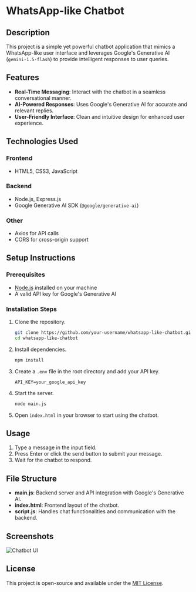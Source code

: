 # WhatsApp-like Chatbot

## Description
This project is a simple yet powerful chatbot application that mimics a WhatsApp-like user interface and leverages Google's Generative AI (`gemini-1.5-flash`) to provide intelligent responses to user queries.

## Features
- **Real-Time Messaging**: Interact with the chatbot in a seamless conversational manner.
- **AI-Powered Responses**: Uses Google's Generative AI for accurate and relevant replies.
- **User-Friendly Interface**: Clean and intuitive design for enhanced user experience.

## Technologies Used
### Frontend
- HTML5, CSS3, JavaScript
### Backend
- Node.js, Express.js
- Google Generative AI SDK (`@google/generative-ai`)
### Other
- Axios for API calls
- CORS for cross-origin support

## Setup Instructions

### Prerequisites
- [Node.js](https://nodejs.org/) installed on your machine
- A valid API key for Google's Generative AI

### Installation Steps
1. Clone the repository.
    ```bash
    git clone https://github.com/your-username/whatsapp-like-chatbot.git
    cd whatsapp-like-chatbot
    ```
2. Install dependencies.
    ```bash
    npm install
    ```
3. Create a `.env` file in the root directory and add your API key.
    ```
    API_KEY=your_google_api_key
    ```
4. Start the server.
    ```bash
    node main.js
    ```
5. Open `index.html` in your browser to start using the chatbot.

## Usage
1. Type a message in the input field.
2. Press Enter or click the send button to submit your message.
3. Wait for the chatbot to respond.

## File Structure
- **main.js**: Backend server and API integration with Google's Generative AI.
- **index.html**: Frontend layout of the chatbot.
- **script.js**: Handles chat functionalities and communication with the backend.

## Screenshots
![Chatbot UI](screenshot1.png)

## License
This project is open-source and available under the [MIT License](LICENSE).
